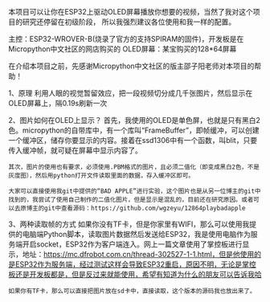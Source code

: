 本项目可以让你在ESP32上驱动OLED屏幕播放你想要的视频，当然了我对这个项目的研究还停留在初级阶段，
所以我强烈建议各位使用和我一样的配置。

主控：ESP32-WROVER-B(烧录了官方的支持SPIRAM的固件)，开发板是在Micropython中文社区的网店购买的
OLED屏幕：某宝购买的128*64屏幕

在介绍本项目之前，先感谢Micropython中文社区的版主邵子阳老师对本项目的帮助！

1、原理
    利用人眼的视觉暂留效应，把一段视频切分成几千张图片，然后显示在OLED屏幕上，隔0.19s刷新一次

2、图片如何在OLED上显示？
    首先，我使用的OLED是单色屏，也就是只有黑白2色。micropython的自带库中，有一个库叫“FrameBuffer”，即帧缓冲，可以创建一个缓冲区，储存你要显示的内容。接着在ssd1306中有一个函数，叫blit，只要传入缓冲帧，就可疑在屏幕中显示内容了。

    其次，图片的使用也有要求，必须使用.PBM格式的图片，且必须二值化（即变成黑白2色，不是灰度图），然后用python打开文件读取里面的数据，存入缓冲区即可。

    大家可以直接使用我git中提供的“BAD APPLE”进行实验，这个图片也是从另一位博主的git中找到的，我尝试了使用自己制作的二值化图片，但是显示是混乱的，目前还在研究原因。或者可以去原博主的git中查看源码：https://github.com/wgzeyu/12864playbadapple

3、两种读取帧的方式
    如果你没有TF卡，但是你家里有WIFI，那么可以使用我提供的电脑端Python脚本，读取图片数据然后发送给ESP32，我是使用电脑作为服务端开启socket，ESP32作为客户端连入。网上一篇文章使用了掌控板进行显示，地址：https://mc.dfrobot.com.cn/thread-302527-1-1.html，但是他使用的是ESP32作为服务端，经过测试这样会导致ESP32重启，原因不明，无论是掌控板还是开发板都是，但是反过来就能使用，希望有知道为什么的朋友可以告诉我哈

    如果你有TF卡，那么可以直接把图片放在sd卡中，直接读取，这个版本的源码我也放出来了。

